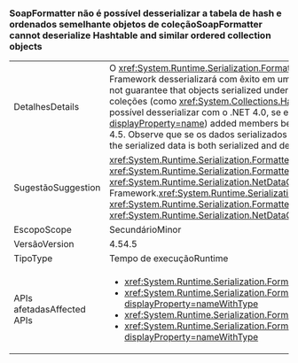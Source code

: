 ### <a name="soapformatter-cannot-deserialize-hashtable-and-similar-ordered-collection-objects"></a><span data-ttu-id="9511a-101">SoapFormatter não é possível desserializar a tabela de hash e ordenados semelhante objetos de coleção</span><span class="sxs-lookup"><span data-stu-id="9511a-101">SoapFormatter cannot deserialize Hashtable and similar ordered collection objects</span></span>

|   |   |
|---|---|
|<span data-ttu-id="9511a-102">Detalhes</span><span class="sxs-lookup"><span data-stu-id="9511a-102">Details</span></span>|<span data-ttu-id="9511a-103">O <xref:System.Runtime.Serialization.Formatters.Soap.SoapFormatter?displayProperty=name> faz garante que os objetos serializados em uma versão do .NET Framework desserializará com êxito em uma versão diferente.</span><span class="sxs-lookup"><span data-stu-id="9511a-103">The <xref:System.Runtime.Serialization.Formatters.Soap.SoapFormatter?displayProperty=name> does not guarantee that objects serialized under one .NET Framework version will successfully deserialize under a different version.</span></span> <span data-ttu-id="9511a-104">Especificamente, alguns ordenados coleções (como <xref:System.Collections.Hashtable?displayProperty=name>) adicionou membros entre 4.0 e 4.5, de forma que os objetos desses tipos não é possível desserializar com o .NET 4.0, se eles foram serializados com o .NET 4.5.</span><span class="sxs-lookup"><span data-stu-id="9511a-104">Specifically, some ordered collections (like <xref:System.Collections.Hashtable?displayProperty=name>) added members between 4.0 and 4.5 such that objects of these types cannot deserialize with .NET 4.0 if they were serialized with .NET 4.5.</span></span> <span data-ttu-id="9511a-105">Observe que se os dados serializados forem serializados e desserializados com a mesma versão do .NET Framework, nenhum problema ocorrerá.</span><span class="sxs-lookup"><span data-stu-id="9511a-105">Note that if the serialized data is both serialized and deserialized with the same .NET Framework version, no issue will occur.</span></span>|
|<span data-ttu-id="9511a-106">Sugestão</span><span class="sxs-lookup"><span data-stu-id="9511a-106">Suggestion</span></span>|<span data-ttu-id="9511a-107"><xref:System.Runtime.Serialization.Formatters.Soap.SoapFormatter?displayProperty=name> serialização deve ser substituída pelo <xref:System.Runtime.Serialization.Formatters.Binary.BinaryFormatter?displayProperty=name> serialização ou <xref:System.Runtime.Serialization.NetDataContractSerializer?displayProperty=name> para ser resiliente em alterações do .NET Framework.</span><span class="sxs-lookup"><span data-stu-id="9511a-107"><xref:System.Runtime.Serialization.Formatters.Soap.SoapFormatter?displayProperty=name> serialization should be replaced with <xref:System.Runtime.Serialization.Formatters.Binary.BinaryFormatter?displayProperty=name> serialization or <xref:System.Runtime.Serialization.NetDataContractSerializer?displayProperty=name> to be resilient to .NET Framework changes.</span></span>|
|<span data-ttu-id="9511a-108">Escopo</span><span class="sxs-lookup"><span data-stu-id="9511a-108">Scope</span></span>|<span data-ttu-id="9511a-109">Secundário</span><span class="sxs-lookup"><span data-stu-id="9511a-109">Minor</span></span>|
|<span data-ttu-id="9511a-110">Versão</span><span class="sxs-lookup"><span data-stu-id="9511a-110">Version</span></span>|<span data-ttu-id="9511a-111">4.5</span><span class="sxs-lookup"><span data-stu-id="9511a-111">4.5</span></span>|
|<span data-ttu-id="9511a-112">Tipo</span><span class="sxs-lookup"><span data-stu-id="9511a-112">Type</span></span>|<span data-ttu-id="9511a-113">Tempo de execução</span><span class="sxs-lookup"><span data-stu-id="9511a-113">Runtime</span></span>|
|<span data-ttu-id="9511a-114">APIs afetadas</span><span class="sxs-lookup"><span data-stu-id="9511a-114">Affected APIs</span></span>|<ul><li><xref:System.Runtime.Serialization.Formatters.Soap.SoapFormatter.Serialize(System.IO.Stream,System.Object)?displayProperty=nameWithType></li><li><xref:System.Runtime.Serialization.Formatters.Soap.SoapFormatter.Serialize(System.IO.Stream,System.Object,System.Runtime.Remoting.Messaging.Header[])?displayProperty=nameWithType></li><li><xref:System.Runtime.Serialization.Formatters.Soap.SoapFormatter.Deserialize(System.IO.Stream)?displayProperty=nameWithType></li><li><xref:System.Runtime.Serialization.Formatters.Soap.SoapFormatter.Deserialize(System.IO.Stream,System.Runtime.Remoting.Messaging.HeaderHandler)?displayProperty=nameWithType></li></ul>|

